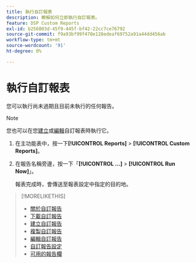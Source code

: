 ```yaml
---
title: 執行自訂報表
description: 瞭解如何立即執行自訂報表。
feature: DSP Custom Reports
exl-id: b256803d-45f9-445f-bf42-22cc7ce76792
source-git-commit: f9a93bf99f470e128edeaf69752a91a44dd456ab
workflow-type: tm+mt
source-wordcount: '91'
ht-degree: 0%

---
```


# 執行自訂報表

您可以執行尚未過期且目前未執行的任何報告。

>[!NOTE]
>
>您也可以在您[建立](report-create.md)或[編輯](report-edit.md)自訂報表時執行它。

1. 在主功能表中，按一下&#x200B;**[!UICONTROL Reports]** > **[!UICONTROL Custom Reports]**。

1. 在報告名稱旁邊，按一下「**[!UICONTROL ...]** > **[!UICONTROL Run Now]**」。

   報表完成時，會傳送至報表設定中指定的目的地。

>[!MORELIKETHIS]
>
>* [關於自訂報告](/help/dsp/reports/report-about.md)
>* [下載自訂報告](/help/dsp/reports/report-download.md)
>* [建立自訂報告](/help/dsp/reports/report-create.md)
>* [複製自訂報告](/help/dsp/reports/report-copy.md)
>* [編輯自訂報告](/help/dsp/reports/report-edit.md)
>* [自訂報告設定](/help/dsp/reports/report-settings.md)
>* [可用的報告欄](/help/dsp/reports/report-columns.md)
